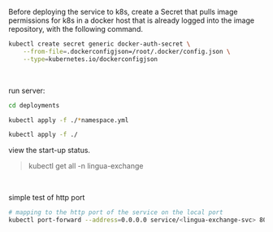 Before deploying the service to k8s, create a Secret that pulls image permissions for k8s in a docker host that is already logged into the image repository, with the following command.

```bash
kubectl create secret generic docker-auth-secret \
    --from-file=.dockerconfigjson=/root/.docker/config.json \
    --type=kubernetes.io/dockerconfigjson
```

<br>

run server:

```bash
cd deployments

kubectl apply -f ./*namespace.yml

kubectl apply -f ./
```

view the start-up status.

> kubectl get all -n lingua-exchange

<br>

simple test of http port

```bash
# mapping to the http port of the service on the local port
kubectl port-forward --address=0.0.0.0 service/<lingua-exchange-svc> 8080:8080 -n <lingua-exchange>
```
